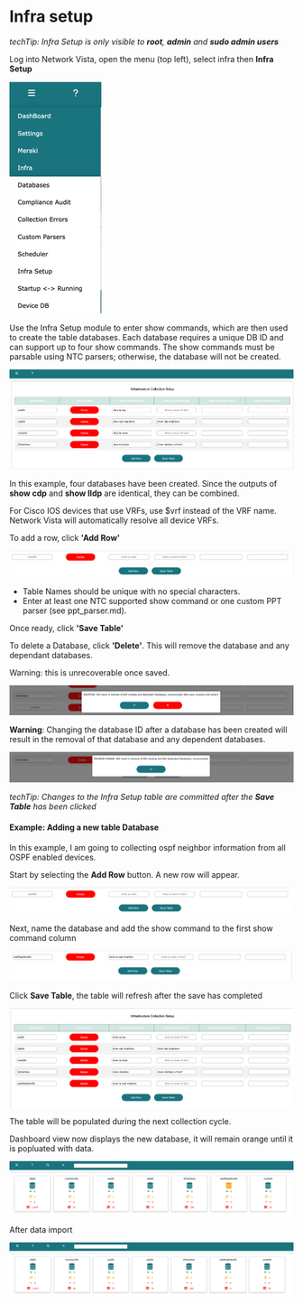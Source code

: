 # Infra setup

<i>techTip: Infra Setup is only visible to **root**, **admin** and **sudo admin users**</i>

Log into Network Vista, open the menu (top left), select infra then **Infra Setup**

![img_1.png](imgs/img_1.png)

Use the Infra Setup module to enter show commands, which are then used to create the table databases. 
Each database requires a unique DB ID and can support up to four show commands. 
The show commands must be parsable using NTC parsers; otherwise, the database will not be created.

![img_2.png](imgs/img_2.png)

In this example, four databases have been created. Since the outputs of **show cdp** and **show lldp** are identical, they can be combined.

For Cisco IOS devices that use VRFs, use $vrf instead of the VRF name. Network Vista will automatically resolve all device VRFs. 

To add a row, click **'Add Row'**

![img_3.png](imgs/img_3.png)

* Table Names should be unique with no special characters.
* Enter at least one NTC supported show command or one custom PPT parser (see ppt_parser.md).

Once ready, click **'Save Table'**

To delete a Database, click **'Delete'**. This will remove the database and any dependant databases. 

Warning: this is unrecoverable once saved.

![img_4.png](imgs/img_4.png)

**Warning**: Changing the database ID after a database has been created will result in the removal of that 
database and any dependent databases.

![img_5.png](imgs/img_5.png)

<i>techTip: Changes to the Infra Setup table are committed after the **Save Table** has been clicked</i>

#### Example: Adding a new table Database

In this example, I am going to collecting ospf neighbor information from all OSPF enabled devices. 

Start by selecting the **Add Row** button. A new row will appear.

![img15.png](imgs/img_15.png)

Next, name the database and add the show command to the first show command column

![img_11.png](imgs/img_11.png)

Click **Save Table**, the table will refresh after the save has completed

![img_12.png](imgs/img_12.png)

The table will be populated during the next collection cycle. 

Dashboard view now displays the new database, it will remain orange until it is popluated with data. 

![img_13.png](imgs/img_13.png)

After data import

![img_14.png](imgs/img_14.png)











